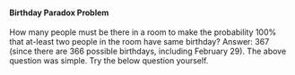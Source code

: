 #### Birthday Paradox Problem

How many people must be there in a room to make the probability 100% that at-least two people in the room have same birthday?
Answer: 367 (since there are 366 possible birthdays, including February 29).
The above question was simple. Try the below question yourself.
